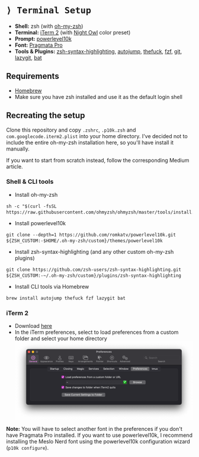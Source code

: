 # `⟩ Terminal Setup`

* **Shell:** zsh (with [oh-my-zsh](https://github.com/ohmyzsh/ohmyzsh))
* **Terminal:** [iTerm 2](https://iterm2.com/) (with [Night Owl](https://github.com/nickcernis/iterm2-night-owl) color preset)
* **Prompt:** [powerlevel10k](https://github.com/romkatv/powerlevel10k)
* **Font:** [Pragmata Pro](https://medium.com/r?url=https%3A%2F%2Ffsd.it%2Fshop%2Ffonts%2Fpragmatapro%2F)
* **Tools & Plugins:** [zsh-syntax-highlighting](https://github.com/zsh-users/zsh-syntax-highlighting), [autojump](https://github.com/wting/autojump), [thefuck](https://github.com/nvbn/thefuck), [fzf](https://github.com/junegunn/fzf), [git](https://github.com/ohmyzsh/ohmyzsh/tree/master/plugins/git), [lazygit](https://github.com/jesseduffield/lazygit), [bat](https://github.com/sharkdp/bat)

## Requirements
* [Homebrew](https://brew.sh/index_de)
* Make sure you have zsh installed and use it as the default login shell

## Recreating the setup

Clone this repository and copy `.zshrc`, `.p10k.zsh` and `com.googlecode.iterm2.plist` into your home directory. I've decided not to include the entire oh-my-zsh installation here, so you'll have install it manually.

If you want to start from scratch instead, follow the corresponding Medium article.

### Shell & CLI tools

* Install oh-my-zsh
```
sh -c "$(curl -fsSL https://raw.githubusercontent.com/ohmyzsh/ohmyzsh/master/tools/install.sh)"
```
* Install powerlevel10k
```
git clone --depth=1 https://github.com/romkatv/powerlevel10k.git ${ZSH_CUSTOM:-$HOME/.oh-my-zsh/custom}/themes/powerlevel10k
```
* Install zsh-syntax-highlighting (and any other custom oh-my-zsh plugins)
```
git clone https://github.com/zsh-users/zsh-syntax-highlighting.git ${ZSH_CUSTOM:-~/.oh-my-zsh/custom}/plugins/zsh-syntax-highlighting
```
* Install CLI tools via Homebrew
```
brew install autojump thefuck fzf lazygit bat
```

### iTerm 2

* Download [here](https://iterm2.com/)
* In the iTerm preferences, select to load preferences from a custom folder and select your home directory
![iTerm preferences](./iterm.png?raw=true)

**Note:** You will have to select another font in the preferences if you don't have Pragmata Pro installed. If you want to use powerlevel10k, I recommend installing the Meslo Nerd font using the powerlevel10k configuration wizard (`p10k configure`).